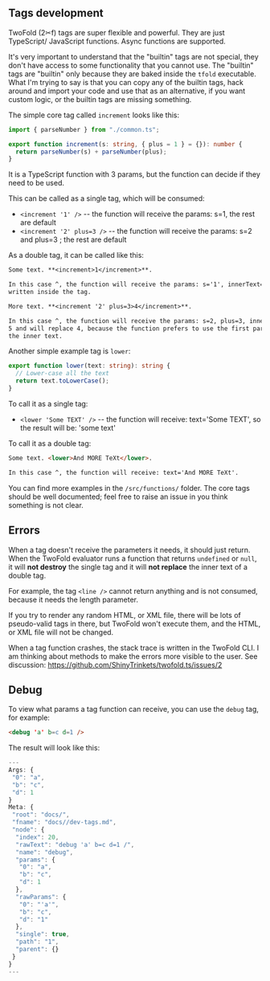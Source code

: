 ## Tags development

TwoFold (2✂︎f) tags are super flexible and powerful. They are just TypeScript/ JavaScript functions.
Async functions are supported.

It's very important to understand that the "builtin" tags are not special, they don't have access to
some functionality that you cannot use. The "builtin" tags are "builtin" only because they are baked
inside the `tfold` executable.<br/> What I'm trying to say is that you can copy any of the builtin
tags, hack around and import your code and use that as an alternative, if you want custom logic, or
the builtin tags are missing something.

The simple core tag called `increment` looks like this:

```ts
import { parseNumber } from "./common.ts";

export function increment(s: string, { plus = 1 } = {}): number {
  return parseNumber(s) + parseNumber(plus);
}
```

<ignore>

It is a TypeScript function with 3 params, but the function can decide if they need to be used.

This can be called as a single tag, which will be consumed:

- `<increment '1' />` -- the function will receive the params: s=1, the rest are default
- `<increment '2' plus=3 />` -- the function will receive the params: s=2 and plus=3 ; the rest are
  default

As a double tag, it can be called like this:

```md
Some text. **<increment>1</increment>**.

In this case ^, the function will receive the params: s='1', innerText='1'. The result will be 2,
written inside the tag.

More text. **<increment '2' plus=3>4</increment>**.

In this case ^, the function will receive the params: s=2, plus=3, innerText='4'. The result will be
5 and will replace 4, because the function prefers to use the first param when available, instead of
the inner text.
```

Another simple example tag is `lower`:

```ts
export function lower(text: string): string {
  // Lower-case all the text
  return text.toLowerCase();
}
```

To call it as a single tag:

- `<lower 'Some TEXT' />` -- the function will receive: text='Some TEXT', so the result will be:
  'some text'

To call it as a double tag:

```md
Some text. <lower>And MORE TeXt</lower>.

In this case ^, the function will receive: text='And MORE TeXt'.
```

You can find more examples in the `/src/functions/` folder. The core tags should be well documented;
feel free to raise an issue in you think something is not clear.

## Errors

When a tag doesn't receive the parameters it needs, it should just return. When the TwoFold
evaluator runs a function that returns `undefined` or `null`, it will **not destroy** the single tag
and it will **not replace** the inner text of a double tag.

For example, the tag `<line />` cannot return anything and is not consumed, because it needs the
length parameter.

If you try to render any random HTML, or XML file, there will be lots of pseudo-valid tags in there,
but TwoFold won't execute them, and the HTML, or XML file will not be changed.

When a tag function crashes, the stack trace is written in the TwoFold CLI. I am thinking about
methods to make the errors more visible to the user. See discussion:
https://github.com/ShinyTrinkets/twofold.ts/issues/2

## Debug

To view what params a tag function can receive, you can use the `debug` tag, for example:

```md
<debug 'a' b=c d=1 />
```

</ignore>

The result will look like this:

```js
---
Args: {
 "0": "a",
 "b": "c",
 "d": 1
}
Meta: {
 "root": "docs/",
 "fname": "docs//dev-tags.md",
 "node": {
  "index": 20,
  "rawText": "debug 'a' b=c d=1 /",
  "name": "debug",
  "params": {
   "0": "a",
   "b": "c",
   "d": 1
  },
  "rawParams": {
   "0": "'a'",
   "b": "c",
   "d": "1"
  },
  "single": true,
  "path": "1",
  "parent": {}
 }
}
---
```
